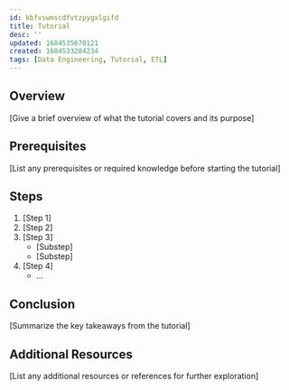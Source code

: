 ```yaml
---
id: kbfvswmscdfvtzpygxlgifd
title: Tutorial
desc: ''
updated: 1684535670121
created: 1684533284234
tags: [Data Engineering, Tutorial, ETL]
---
```


## Overview

[Give a brief overview of what the tutorial covers and its purpose]

## Prerequisites

[List any prerequisites or required knowledge before starting the tutorial]

## Steps

1. [Step 1]
2. [Step 2]
3. [Step 3]
   - [Substep]
   - [Substep]
4. [Step 4]
   - ...

## Conclusion

[Summarize the key takeaways from the tutorial]

## Additional Resources

[List any additional resources or references for further exploration]

